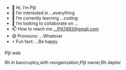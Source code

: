 - 👋 Hi, I’m Pljt
- 👀 I’m interested in ...everything
- 🌱 I’m currently learning ...coding
- 💞️ I’m looking to collaborate on ...
- 📫 How to reach me ...Pljt7492@gmail.com
- 😄 Pronouns: ...Whatever
- ⚡ Fun fact: ...Be happy

<!---
pljtav/pljtav is a ✨ special ✨ repository because its `README.md` (this file) appears on your GitHub profile.
You can click the Preview link to take a look at your changes.
--->
<html>Pljt web
<head>


<text>Rh in bancruptcy,with reorganization,Pljt owner,Rh deptor
